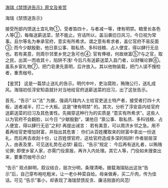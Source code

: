 [海瑞《禁馈送告示》原文及鉴赏](https://www.vrrw.net/wx/10264.html)

海瑞《禁馈送告示》

接受所部内馈送土宜礼物①，受者笞四十，与者减一等，律有明禁。粮里长各色人等②，每每送薪送菜，禁不能止。穷诘所以，盖沿袭旧日风习，今日视为常事。且尔等名为奉承官府，意实有所希求。谓之意有希求者，盖亿官府不易反面③; 而今少献殷勤，他日禀公事、取私债、多科钱粮、占人便宜，得以肆行无忌也。若有美意，则周尔邻里乡党之急可也④; 官有俸禄，何故继富⑤?与之官，取之民，出其一而收其十，陷阱不浅! 今后凡有送薪送菜入县门者，以财嘱论罪⑥。虽系乡宦礼物⑦，把门皂隶先禀明，后许放入。其以他物装载，把门人误不搜检者，重责枷号。



【鉴赏】 这是一篇禁止送礼的告示。明代中叶，吏治腐败，贿赂公行，送礼成风。海瑞初任淳安知县就针对当地给官府送薪送菜的旧习，出了这张告示。

首先，“告示” 以“法” 为据，强调凡辖内人士给官吏送土特产者，接受者打四十大板，送者减半，打二十大板。这是“律有明禁” 的。其次，分析了淳安县内给官府送薪送菜的旧习及其危害性。先揭穿这种行为的实质是 “意实有所希求”。这些人以为官府不会翻脸，以今日 “少献殷勤”，谋他日 “禀公事、取私债、多科钱粮、占人便宜，得以肆行无忌”之利! 再提出诫言： 若有美意，可以周济乡邻之急。用不着再给官吏增加财富，并指出其危害： 你们从百姓攫取来的财富中拿出一份送礼，而后再去收刮十份，让百姓恨官府，这给官府造成多深的陷阱! 作者层层深入，由表及里，可见送礼势在必禁! 最后，“告示”规定： 今后再有送礼者，以贿赂论罪; 即使乡宦人家，亦需门役禀报，再许入内处理。其它人等，门役如未搜查出来，要重罚枷号示众!

“告示” 观点鲜明，叙议结合，层次分明，条理清晰。据载海瑞贴出这张“告示”后，自己穿布袍吃粗米，让一老仆种菜自给。母亲做寿，买二斤肉，传为佳话。可见 “告示”事小，却表现了海瑞禁馈反贪、廉洁刚直的风范!

